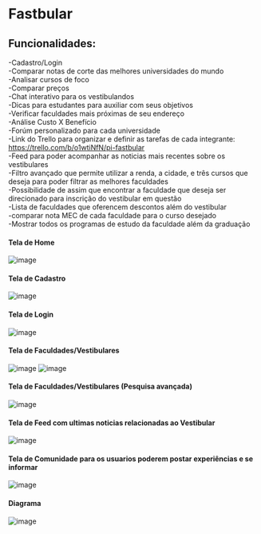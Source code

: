 <h1>Fastbular</h1>

<h2>Funcionalidades:</h2>

-Cadastro/Login
<br>
-Comparar notas de corte das melhores universidades do mundo
<br>
-Analisar cursos de foco 
<br>
-Comparar preços 
<br>
-Chat interativo para os vestibulandos
<br>
-Dicas para estudantes para auxiliar com seus objetivos
<br>
-Verificar faculdades mais próximas de seu endereço
<br>
-Análise Custo X Benefício 
<br>
-Forúm personalizado para cada universidade 
<br>
-Link do Trello para organizar e definir as tarefas de cada integrante: https://trello.com/b/o1wtiNfN/pi-fastbular
<br>
-Feed para poder acompanhar as noticias mais recentes sobre os vestibulares
<br>
-Filtro avançado que permite utilizar a renda, a cidade, e três cursos que deseja para poder filtrar as melhores faculdades
<br>
-Possibilidade de assim que encontrar a faculdade que deseja ser direcionado para inscrição do vestibular em questão
<br>
-Lista de faculdades que oferencem descontos além do vestibular
<br>
-comparar nota MEC de cada faculdade para o curso desejado
<br>
-Mostrar todos os programas de estudo da faculdade além da graduação


<h4>Tela de Home</h4>

![image](https://github.com/gcastroo21/fastibular/assets/80531553/40a22019-39e5-4906-bbce-7f31b01c8762)

<h4>Tela de Cadastro</h4>

![image](https://github.com/gcastroo21/fastibular/assets/80531553/ebcf6725-c6cf-4f78-ada3-6357ff0eef4d)

<h4>Tela de Login</h4>

![image](https://github.com/gcastroo21/fastibular/assets/80531553/93a9487f-e2f3-48a5-b42b-3a9d62e1e188)

<h4>Tela de Faculdades/Vestibulares</h4>

![image](https://github.com/gcastroo21/fastibular/assets/80531553/ebb5b96a-7e30-4d25-aee5-f8a18156d345)
![image](https://github.com/gcastroo21/fastibular/assets/80531553/1be2d476-a5f7-45d4-aa28-0729cc4b5c6d)

<h4>Tela de Faculdades/Vestibulares (Pesquisa avançada)</h4>

![image](https://github.com/gcastroo21/fastibular/assets/80531553/bd3000d7-d1c5-47e0-b9c2-7be03cfe0e2f)

<h4>Tela de Feed com ultimas noticias relacionadas ao Vestibular</h4>

![image](https://github.com/gcastroo21/fastibular/assets/80531553/422e02e3-b305-4e2e-abf6-f61e7b2e1e87)

<h4>Tela de Comunidade para os usuarios poderem postar experiências e se informar</h4>

![image](https://github.com/gcastroo21/fastibular/assets/80531553/b8bfefb4-c7de-4003-a9a6-10f0770b0bc7)

<h4>Diagrama</h4>

![image](https://github.com/gcastroo21/fastibular/assets/80531553/211165e9-f579-471b-b5b3-81cf4f3232df)






